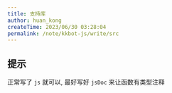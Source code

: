 ```yaml
---
title: 支持库
author: huan_kong
createTime: 2023/06/30 03:28:04
permalink: /note/kkbot-js/write/src
---
```


## 提示

正常写了 `js` 就可以,
最好写好 `jsDoc` 来让函数有类型注释
